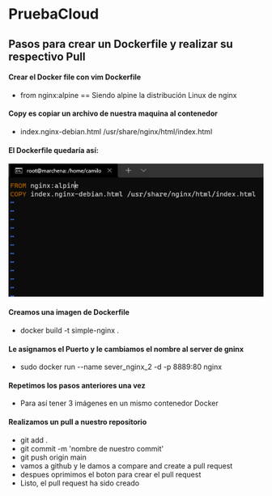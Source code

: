 # PruebaCloud

## Pasos para crear un Dockerfile y realizar su respectivo Pull

#### Crear el Docker file con vim  Dockerfile
- from nginx:alpine  == Siendo alpine la distribución Linux de nginx

#### Copy es copiar un archivo de nuestra maquina al contenedor 
- index.nginx-debian.html /usr/share/nginx/html/index.html
#### El Dockerfile quedaría así: 
![Image text](https://github.com/CAMILOMARCHENA/PruebaCloud/blob/main/DockerFile%20image.PNG)
#### Creamos una imagen de Dockerfile
- docker build -t simple-nginx .
#### Le asignamos el Puerto y le cambiamos el nombre al server de gninx
- sudo docker run --name sever_nginx_2 -d -p 8889:80 nginx

#### Repetimos los pasos anteriores una vez 
- Para así tener 3 imágenes en un mismo contenedor Docker

#### Realizamos un pull a nuestro repositorio
- git add .
- git commit -m 'nombre de nuestro commit'
- git push origin main
- vamos a github y le damos a compare and create a pull request
- despues oprimimos el boton para crear el pull request 
- Listo, el pull request ha sido creado
